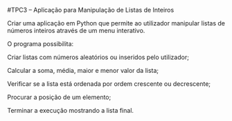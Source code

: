 #TPC3 – Aplicação para Manipulação de Listas de Inteiros

Criar uma aplicação em Python que permite ao utilizador manipular listas de números inteiros através de um menu interativo.

O programa possibilita:

Criar listas com números aleatórios ou inseridos pelo utilizador;

Calcular a soma, média, maior e menor valor da lista;

Verificar se a lista está ordenada por ordem crescente ou decrescente;

Procurar a posição de um elemento;

Terminar a execução mostrando a lista final.
